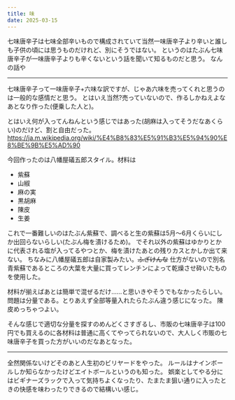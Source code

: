 ```yaml
---
title: 味
date: 2025-03-15
---
```


七味唐辛子は七味全部辛いもので構成されていて当然一味唐辛子より辛いと誰しも子供の頃には思うものだけれど、別にそうではない。
というのはたぶん七味唐辛子が一味唐辛子よりも辛くないという話を聞いて知るものだと思う。
なんの話や

---

七味唐辛子って一味唐辛子+六味な訳ですが、じゃあ六味を売ってくれと思うのは一般的な感情だと思う。
とはいえ当然?売っていないので、作るしかねえよなあとなり作った(便乗した人と)。

とはいえ何が入ってんねんという感じではあった(胡麻は入ってそうだなあくらい)のだけど、割と自由だった。
<https://ja.m.wikipedia.org/wiki/%E4%B8%83%E5%91%B3%E5%94%90%E8%BE%9B%E5%AD%90>

今回作ったのは八幡屋礒五郎スタイル。材料は

- 紫蘇
- 山椒
- 麻の実
- 黒胡麻
- 陳皮
- 生姜

これで一番難しいのはたぶん紫蘇で、調べると生の紫蘇は5月～6月くらいにしか出回らないらしい(たぶん梅を漬けるため)。
でそれ以外の紫蘇はゆかりとかに代表される塩が入ってるやつとか、梅を漬けたあとの残りカスとかしか出て来ない。
ちなみに八幡屋礒五郎は自家製みたい。~~ふざけんな~~
仕方がないので別名青紫蘇であるところの大葉を大量に買ってレンチンによって乾燥させ砕いたものを使用した。

材料が揃えばあとは簡単で混ぜるだけ……と思いきやそうでもなかったらしい。
問題は分量である。とりあえず全部等量入れたらたぶん違う感じになった。
陳皮めっちゃつよい。

そんな感じで適切な分量を探すのめんどくさすぎるし、市販の七味唐辛子は100円でも買えるのに各材料は普通に高くてやってられないので、大人しく市販の七味唐辛子を買った方がいいのだなあとなった。

---

全然関係ないけどそのあと人生初のビリヤードをやった。
ルールはナインボールしか知らなかったけどエイトボールというのも知った。
娯楽としてやる分にはビギナーズラックで入って気持ちよくなったり、たまたま狙い通りに入ったときの快感を味わったりできるので結構いい感じ。
